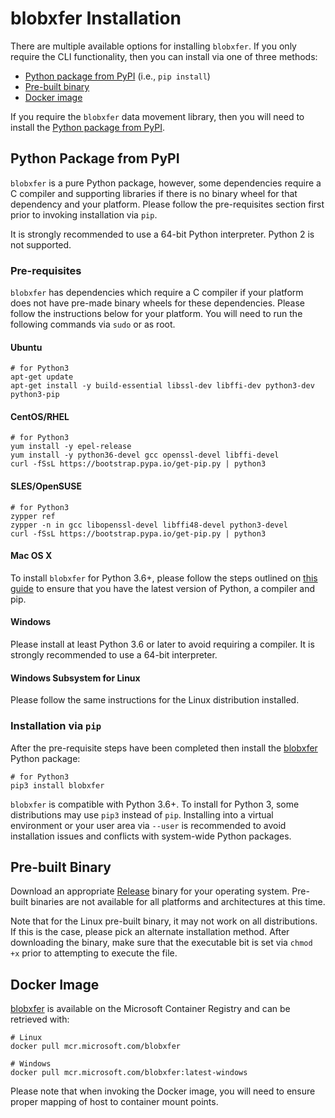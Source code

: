 # blobxfer Installation
There are multiple available options for installing `blobxfer`. If you
only require the CLI functionality, then you can install via one of
three methods:

* [Python package from PyPI](#pypi) (i.e., `pip install`)
* [Pre-built binary](#binary)
* [Docker image](#docker)

If you require the `blobxfer` data movement library, then you will
need to install the [Python package from PyPI](#pypi).

## <a name="pypi"></a>Python Package from PyPI
`blobxfer` is a pure Python package, however, some dependencies require a C
compiler and supporting libraries if there is no binary wheel for that
dependency and your platform. Please follow the pre-requisites section first
prior to invoking installation via `pip`.

It is strongly recommended to use a 64-bit Python interpreter. Python 2
is not supported.

### Pre-requisites
`blobxfer` has dependencies which require a C compiler if your platform does
not have pre-made binary wheels for these dependencies. Please follow the
instructions below for your platform. You will need to run the following
commands via `sudo` or as root.

#### Ubuntu
```shell
# for Python3
apt-get update
apt-get install -y build-essential libssl-dev libffi-dev python3-dev python3-pip
```

#### CentOS/RHEL
```shell
# for Python3
yum install -y epel-release
yum install -y python36-devel gcc openssl-devel libffi-devel
curl -fSsL https://bootstrap.pypa.io/get-pip.py | python3
```

#### SLES/OpenSUSE
```shell
# for Python3
zypper ref
zypper -n in gcc libopenssl-devel libffi48-devel python3-devel
curl -fSsL https://bootstrap.pypa.io/get-pip.py | python3
```

#### Mac OS X
To install `blobxfer` for Python 3.6+, please follow the steps outlined on
[this guide](http://docs.python-guide.org/en/latest/starting/install3/osx/#install3-osx)
to ensure that you have the latest version of Python, a compiler and pip.

#### Windows
Please install at least Python 3.6 or later to avoid requiring a
compiler. It is strongly recommended to use a 64-bit interpreter.

#### Windows Subsystem for Linux
Please follow the same instructions for the Linux distribution installed.

### Installation via `pip`
After the pre-requisite steps have been completed then install the
[blobxfer](https://pypi.python.org/pypi/blobxfer) Python package:

```shell
# for Python3
pip3 install blobxfer
```

`blobxfer` is compatible with Python 3.6+. To install for Python 3, some
distributions may use `pip3` instead of `pip`. Installing into a virtual
environment or your user area via `--user` is recommended to avoid
installation issues and conflicts with system-wide Python packages.

## <a name="binary"></a>Pre-built Binary
Download an appropriate [Release](https://github.com/Azure/blobxfer/releases)
binary for your operating system. Pre-built binaries are not available
for all platforms and architectures at this time.

Note that for the Linux pre-built binary, it may not work on all
distributions. If this is the case, please pick an alternate installation
method. After downloading the binary, make sure that the executable bit is
set via `chmod +x` prior to attempting to execute the file.

## <a name="docker"></a>Docker Image
[blobxfer](https://hub.docker.com/_/microsoft-blobxfer) is available on the
Microsoft Container Registry and can be retrieved with:

```shell
# Linux
docker pull mcr.microsoft.com/blobxfer

# Windows
docker pull mcr.microsoft.com/blobxfer:latest-windows
```

Please note that when invoking the Docker image, you will need to ensure
proper mapping of host to container mount points.
